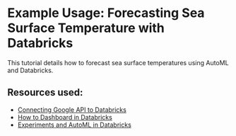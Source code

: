 # Example Usage: Forecasting Sea Surface Temperature with Databricks

This tutorial details how to forecast sea surface temperatures using AutoML and Databricks.

<!---removed due to accessibility requirements
<video width="600" height="350" controls>
    <source src="/api/media/sst-forecasting.mp4" type="video/mp4" />
    <track label="English" kind="subtitles" srclang="en" src="/api/media/sst-forecasting.vtt" default/>
    Your browser does not support the video tag.
</video>
-->

## Resources used:

- [Connecting Google API to Databricks](/UserGuide/Databricks/Connecting-Google-API.md)
- [How to Dashboard in Databricks](/UserGuide/Databricks/Dashboarding.md)
- [Experiments and AutoML in Databricks](/UserGuide/Databricks/Experiments-Automl.md)
